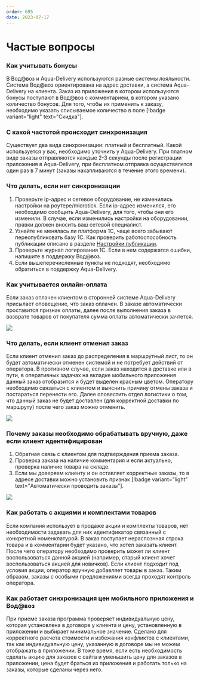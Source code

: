 ```yaml
---
order: 695
date: 2023-07-17
---
```

# Частые вопросы

### Как учитывать бонусы

В Вод@воз и Аqua-Delivery используются разные системы лояльности. Система Вод@воз ориентирована на адрес доставки, а система Аqua-Delivery на клиента. Заказ из приложения в котором используются бонусы поступают в Вод@воз с комментарием, в котором указано количество бонусов. Для того, чтобы их применить к заказу, необходимо указать списываемое количество в поле [!badge variant="light" text="Скидка"]. 

### С какой частотой происходит синхронизация

Существует два вида синхронизации: платный и бесплатный. Какой используется у вас, необходимо уточнить у Аqua-Delivery. При платном виде заказы отправляются каждые 2-3 секунды после регистрации приложения в Аqua-Delivery, при бесплатном отправка осуществялется один раз в 7 минут (заказы накапливаются в течение этого времени).

### Что делать, если нет синхронизации

1. Проверьте ip-адрес и сетевое оборудование, не изменились настройки на роутере/microtick. Если ip-адрес изменился, его необходимо сообщить Аqua-Delivery, для того, чтобы они его изменили. В случае, если изменились настройки на оборудовании, правки должен вносить ваш сетевой специалист. 
2. Узнайте не менялась ли платформа 1С, чаще всего забывают переопубликовать базу 1С. Как проверить работоспособность публикации описано в разделе [Настройки публикации](/5-приложение-экспедитора/1-инструкции-для-администратора/1-настройка-публикации-/).
3. Проверьте журнал логирования 1С. Если в нем содержатся ошибки, напишите в поддержку Вод@воз.
4. Если вышеперечисленные пункты не подходят, необходимо обратиться в поддержку Аqua-Delivery.

### Как учитывается онлайн-оплата

Если заказ оплачен клиентом в сторонней системе Аqua-Delivery присылает оповещение, что заказ оплачен. В заказе автоматически проставится признак оплаты, далее после выполнения заказа в возврате товаров от покупателя сумма оплаты автоматически зачтется. 

![](/images/Учет_онлайн_оплаты.jpg)

### Что делать, если клиент отменил заказ

Если клиент отменил заказ до распределения в маршрутный лист, то он будет автоматически отменен системой и не потребует действий от оператора. В противном случае, если заказ находится в доставке или в пути, в оперативных задачах на вкладке мобильного приложения данный заказ отобразится и будет выделен красным цветом. Оператору необходимо связаться с клиентом и выяснить причину отмены заказа и постараться перенести его. Далее оповестить отдел логистики о том, что данный заказ не будет доставлен (для корректной доставки по маршруту) после чего заказ можно отменить. 

![](/images/Отмененный_заказ_мпк.jpg)

### Почему заказы необходимо обрабатывать вручную, даже если клиент идентифицирован

1. Обратная связь с клиентом для подтверждения приема заказа.
2. Проверка заказа на наличие комментария и если актуально, проверка наличие товара на складе.
3. Если мы доверяем клиенту и он оставляет корректные заказы, то в адресе доставки можно установить признак [!badge variant="light" text="Автоматически проводить заказы"].

![](/images/Автоматически_проводить_заказы.jpg)

### Как работать с акциями и комплектами товаров

Если компания использует в продаже акции и комплекты товаров, нет необходимости задавать для них идентификатор связанный с конкретной номенклатурой. В заказ поступает нераспознная строка товара и в комментарии будет указано, что хотел заказать клиент. После чего оператору необходимо проверить может ли клиент воспользоваться данной акцией (например, старый клиент хочет воспользоваться акцией для новичков). Если клиент подходит под условия акции, оператор вручную добавляет товары в заказ. Таким образом, заказы с особыми предложениями всегда проходят контроль оператора.

### Как работает синхронизация цен мобильного приложения и Вод@воз

При приеме заказа программа проверяет индивидуальную цену, которая установлена в договоре у клиента и цену, установленную в приложении и выбирает минимальное значение. Сделано для корректного расчета стоимости и избежания конфликтов с клиентами, так как индивидуальную цену, указанную в договоре мы не можем отображать в приложении. В тоже время, если есть необходимость сделать акцию для заказов с сайта и уменьшить цену для заказов в приложении, цена будет браться из приложения и работать только на заказы, которые сделаны через него.
